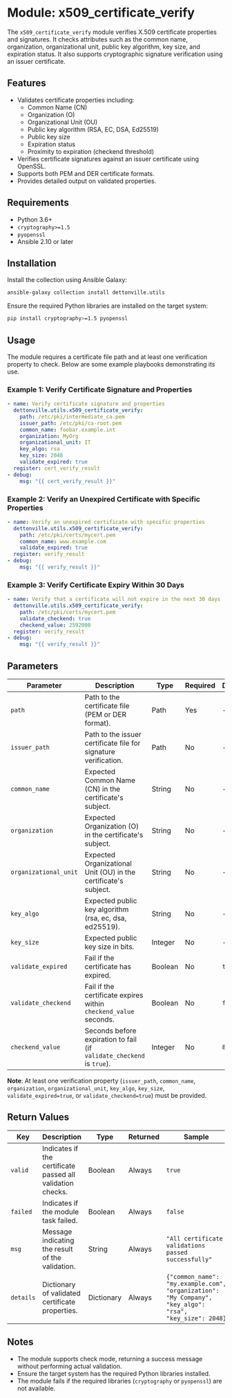 
# Module: x509_certificate_verify

The `x509_certificate_verify` module verifies X.509 certificate properties and signatures. It checks attributes such as the common name, organization, organizational unit, public key algorithm, key size, and expiration status. It also supports cryptographic signature verification using an issuer certificate.

## Features

- Validates certificate properties including:
  - Common Name (CN)
  - Organization (O)
  - Organizational Unit (OU)
  - Public key algorithm (RSA, EC, DSA, Ed25519)
  - Public key size
  - Expiration status
  - Proximity to expiration (checkend threshold)
- Verifies certificate signatures against an issuer certificate using OpenSSL.
- Supports both PEM and DER certificate formats.
- Provides detailed output on validated properties.

## Requirements

- Python 3.6+
- `cryptography>=1.5`
- `pyopenssl`
- Ansible 2.10 or later

## Installation

Install the collection using Ansible Galaxy:

```bash
ansible-galaxy collection install dettonville.utils
```

Ensure the required Python libraries are installed on the target system:

```bash
pip install cryptography>=1.5 pyopenssl
```

## Usage

The module requires a certificate file path and at least one verification property to check. Below are some example playbooks demonstrating its use.

### Example 1: Verify Certificate Signature and Properties

```yaml
- name: Verify certificate signature and properties
  dettonville.utils.x509_certificate_verify:
    path: /etc/pki/intermediate_ca.pem
    issuer_path: /etc/pki/ca-root.pem
    common_name: foobar.example.int
    organization: MyOrg
    organizational_unit: IT
    key_algo: rsa
    key_size: 2048
    validate_expired: true
  register: cert_verify_result
- debug:
    msg: "{{ cert_verify_result }}"
```

### Example 2: Verify an Unexpired Certificate with Specific Properties

```yaml
- name: Verify an unexpired certificate with specific properties
  dettonville.utils.x509_certificate_verify:
    path: /etc/pki/certs/mycert.pem
    common_name: www.example.com
    validate_expired: true
  register: verify_result
- debug:
    msg: "{{ verify_result }}"
```

### Example 3: Verify Certificate Expiry Within 30 Days

```yaml
- name: Verify that a certificate will not expire in the next 30 days
  dettonville.utils.x509_certificate_verify:
    path: /etc/pki/certs/mycert.pem
    validate_checkend: true
    checkend_value: 2592000
  register: verify_result
- debug:
    msg: "{{ verify_result }}"
```

## Parameters

| Parameter | Description | Type | Required | Default |
|-----------|-------------|------|----------|---------|
| `path` | Path to the certificate file (PEM or DER format). | Path | Yes | - |
| `issuer_path` | Path to the issuer certificate file for signature verification. | Path | No | - |
| `common_name` | Expected Common Name (CN) in the certificate's subject. | String | No | - |
| `organization` | Expected Organization (O) in the certificate's subject. | String | No | - |
| `organizational_unit` | Expected Organizational Unit (OU) in the certificate's subject. | String | No | - |
| `key_algo` | Expected public key algorithm (rsa, ec, dsa, ed25519). | String | No | - |
| `key_size` | Expected public key size in bits. | Integer | No | - |
| `validate_expired` | Fail if the certificate has expired. | Boolean | No | `true` |
| `validate_checkend` | Fail if the certificate expires within `checkend_value` seconds. | Boolean | No | `false` |
| `checkend_value` | Seconds before expiration to fail (if `validate_checkend` is `true`). | Integer | No | `86400` |

**Note**: At least one verification property (`issuer_path`, `common_name`, `organization`, `organizational_unit`, `key_algo`, `key_size`, `validate_expired=true`, or `validate_checkend=true`) must be provided.

## Return Values

| Key | Description | Type | Returned | Sample |
|-----|-------------|------|----------|--------|
| `valid` | Indicates if the certificate passed all validation checks. | Boolean | Always | `true` |
| `failed` | Indicates if the module task failed. | Boolean | Always | `false` |
| `msg` | Message indicating the result of the validation. | String | Always | `"All certificate validations passed successfully"` |
| `details` | Dictionary of validated certificate properties. | Dictionary | Always | `{"common_name": "my.example.com", "organization": "My Company", "key_algo": "rsa", "key_size": 2048}` |

## Notes

- The module supports check mode, returning a success message without performing actual validation.
- Ensure the target system has the required Python libraries installed.
- The module fails if the required libraries (`cryptography` or `pyopenssl`) are not available.
